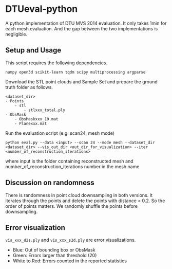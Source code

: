 # DTUeval-python

A python implementation of DTU MVS 2014 evaluation. It only takes 1min for each mesh evaluation. And the gap between the two implementations is negligible. 

## Setup and Usage

This script requires the following dependencies.

```
numpy open3d scikit-learn tqdm scipy multiprocessing argparse
```

Download the STL point clouds and Sample Set and prepare the ground truth folder as follows.

```
<dataset_dir>
- Points
    - stl
        - stlxxx_total.ply
- ObsMask
    - ObsMaskxxx_10.mat
    - Planexxx.mat
```

Run the evaluation script (e.g. scan24, mesh mode)
```
python eval.py --data <input> --scan 24 --mode mesh --dataset_dir <dataset_dir> --vis_out_dir <out_dir_for_visualization> --iter <number_of_reconstruction_iterations>
```
where input is the folder containing reconstructed mesh and number_of_reconstruction_iterations number in the mesh name

## Discussion on randomness
There is randomness in point cloud downsampling in both versions. It iterates through the points and delete the points with distance < 0.2. So the order of points matters. We randomly shuffle the points before downsampling. 

## Error visualization
`vis_xxx_d2s.ply` and `vis_xxx_s2d.ply` are error visualizations.
- Blue: Out of bounding box or ObsMask
- Green: Errors larger than threshold (20)
- White to Red: Errors counted in the reported statistics